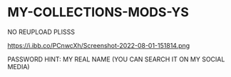 # MY-COLLECTIONS-MODS-YS
NO REUPLOAD PLISSS

https://i.ibb.co/PCnwcXh/Screenshot-2022-08-01-151814.png

PASSWORD HINT: MY REAL NAME (YOU CAN SEARCH IT ON MY SOCIAL MEDIA)